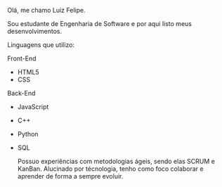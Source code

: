 Olá, me chamo Luiz Felipe.

Sou estudante de Engenharia de Software e por aqui listo meus desenvolvimentos.

Linguagens que utilizo:


Front-End
- HTML5
- CSS


Back-End 
- JavaScript
- C++ 
- Python
- SQL

  Possuo experiências com metodologias ágeis, sendo elas SCRUM e KanBan.
  Alucinado por técnologia, tenho como foco colaborar e aprender de forma a sempre evoluir.



<!---
FelipeJanuario/FelipeJanuario is a ✨ special ✨ repository because its `README.md` (this file) appears on your GitHub profile.
You can click the Preview link to take a look at your changes.
--->
